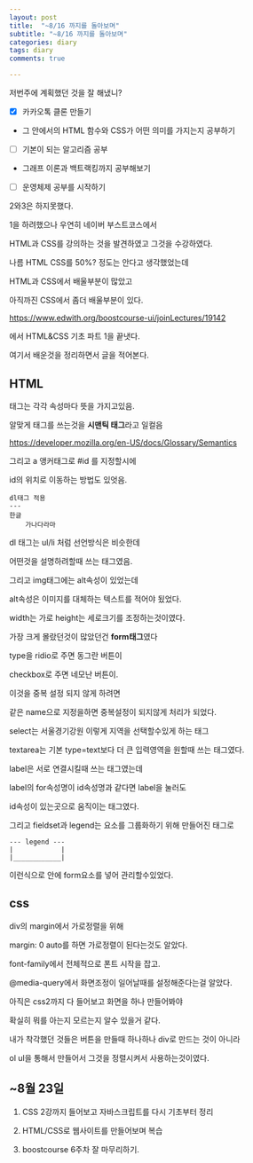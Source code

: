 ```yaml
---
layout: post
title:  "~8/16 까지를 돌아보며"
subtitle: "~8/16 까지를 돌아보며"
categories: diary
tags: diary
comments: true

---
```


저번주에 계획했던 것을 잘 해냈니?

- [x] 카카오톡 클론 만들기
 - 그 안에서의 HTML 함수와 CSS가 어떤 의미를 가지는지 공부하기

- [ ] 기본이 되는 알고리즘 공부
 - 그래프 이론과 백트랙킹까지 공부해보기

- [ ] 운영체제 공부를 시작하기


2와3은 하지못했다.

1을 하려했으나 우연히 네이버 부스트코스에서

HTML과 CSS를 강의하는 것을 발견하였고 그것을 수강하였다.

나름 HTML CSS를 50%? 정도는 안다고 생각했었는데

HTML과 CSS에서 배울부분이 많았고

아직까진 CSS에서 좀더 배울부분이 있다.

https://www.edwith.org/boostcourse-ui/joinLectures/19142

에서 HTML&CSS 기초 파트 1을 끝냇다.

여기서 배운것을 정리하면서 글을 적어본다.

HTML
---

태그는 각각 속성마다 뜻을 가지고있음.

알맞게 태그를 쓰는것을 **시맨틱 태그**라고 일컬음

https://developer.mozilla.org/en-US/docs/Glossary/Semantics

그리고 a 앵커태그로 #id 를 지정할시에

id의 위치로 이동하는 방법도 있엇음.

```
dl태그 적용
---
한글
	가나다라마
```
dl 태그는 ul/li 처럼 선언방식은 비슷한데

어떤것을 설명하려할때 쓰는 태그였음.

그리고 img태그에는 alt속성이 있었는데

alt속성은 이미지를 대체하는 텍스트를 적어야 됬었다.

width는 가로 height는 세로크기를 조정하는것이였다.

가장 크게 몰랐던것이 많았던건 **form태그**였다

type을 ridio로 주면 동그란 버튼이 

checkbox로 주면 네모난 버튼이.

이것을 중복 설정 되지 않게 하려면

같은 name으로 지정을하면 중복설정이 되지않게 처리가 되었다.

select는 서울경기강원 이렇게 지역을 선택할수있게 하는 태그

textarea는 기본 type=text보다 더 큰 입력영역을 원할때 쓰는 태그였다.

label은 서로 연결시킬때 쓰는 태그였는데

label의 for속성명이 id속성명과 같다면 label을 눌러도

id속성이 있는곳으로 움직이는 태그였다.

그리고 fieldset과 legend는 요소를 그룹화하기 위해 만들어진 태그로

```
--- legend ---
|			 |
|____________|
```

이런식으로 안에 form요소를 넣어 관리할수있었다.

css
---
div의 margin에서 가로정렬을 위해

margin: 0 auto를 하면 가로정렬이 된다는것도 알았다.

font-family에서 전체적으로 폰트 시작을 잡고.

@media-query에서 화면조정이 일어날때를 설정해준다는걸 알았다.

아직은 css2까지 다 들어보고 화면을 하나 만들어봐야

확실히 뭐를 아는지 모르는지 알수 있을거 같다.

내가 착각했던 것들은 버튼을 만들때 하나하나 div로 만드는 것이 아니라

ol ul을 통해서 만들어서 그것을 정렬시켜서 사용하는것이였다.

~8월 23일
---
1. CSS 2강까지 들어보고 자바스크립트를 다시 기초부터 정리

2. HTML/CSS로 웹사이트를 만들어보며 복습

3. boostcourse 6주차 잘 마무리하기.
